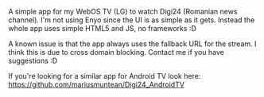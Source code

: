 A simple app for my WebOS TV (LG) to watch Digi24 (Romanian news channel).
I'm not using Enyo since the UI is as simple as it gets. Instead the whole app uses simple HTML5 and JS, no frameworks :D

A known issue is that the app always uses the fallback URL for the stream. I think this is due to cross domain blocking. Contact me if you have suggestions :D

If you're looking for a similar app for Android TV look here: https://github.com/mariusmuntean/Digi24_AndroidTV
